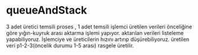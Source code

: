 # queueAndStack
3 adet üretici temsili proses , 1 adet temsili işlemci üretilen verileri önceliğine göre yığın-kuyruk arası aktarma işlemi yapıyor. aktarılan verileri listeleme yapabiliyoruz.
İşlemciye ve üreticilerin hızını artırıp düşürebiliyoruz. üretilen veri p1-2-3(öncelik durumu 1-5 arası) rasgele üretilir.
